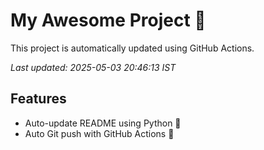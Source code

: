 # My Awesome Project 🚀

This project is automatically updated using GitHub Actions.

_Last updated: 2025-05-03 20:46:13 IST_

## Features
- Auto-update README using Python 🐍
- Auto Git push with GitHub Actions 🤖
